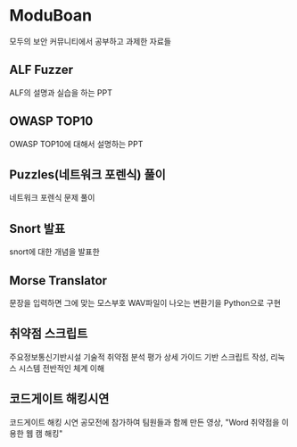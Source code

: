 # ModuBoan
모두의 보안 커뮤니티에서 공부하고 과제한 자료들
## ALF Fuzzer
ALF의 설명과 실습을 하는 PPT
## OWASP TOP10
OWASP TOP10에 대해서 설명하는 PPT
## Puzzles(네트워크 포렌식) 풀이
네트워크 포렌식 문제 풀이
## Snort 발표
snort에 대한 개념을 발표한 
## Morse Translator
문장을 입력하면 그에 맞는 모스부호 WAV파일이 나오는 변환기을 Python으로 구현
## 취약점 스크립트
주요정보통신기반시설 기술적 취약점 분석 평가 상세 가이드 기반 스크립트 작성, 리눅스 시스템 전반적인 체계 이해
## 코드게이트 해킹시연
코드게이트 해킹 시연 공모전에 참가하여 팀원들과 함께 만든 영상, "Word 취약점을 이용한 웹 캠 해킹" 
